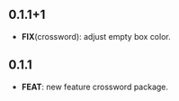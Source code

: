 ## 0.1.1+1

 - **FIX**(crossword): adjust empty box color.

## 0.1.1

 - **FEAT**: new feature crossword package.

